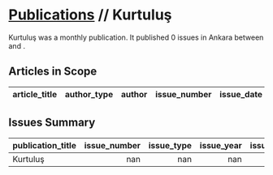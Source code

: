 # [Publications](firstlevel_publications.md) // Kurtuluş

Kurtuluş was a monthly publication. It published 0 issues in Ankara between  and .

## Articles in Scope

| article_title   | author_type   | author   | issue_number   | issue_date   | pages   |
|-----------------|---------------|----------|----------------|--------------|---------|

## Issues Summary

| publication_title   |   issue_number |   issue_type |   issue_year |   issue_month |   issue_day |   printing_house_name |
|:--------------------|---------------:|-------------:|-------------:|--------------:|------------:|----------------------:|
| Kurtuluş            |            nan |          nan |          nan |           nan |         nan |                   nan |